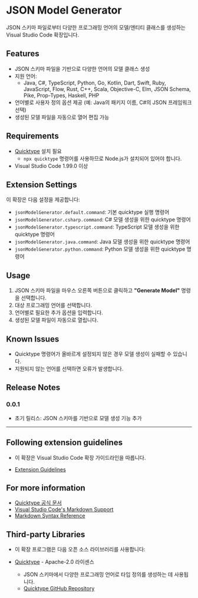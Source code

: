 # JSON Model Generator

JSON 스키마 파일로부터 다양한 프로그래밍 언어의 모델/엔티티 클래스를 생성하는 Visual Studio Code 확장입니다.

## Features

- JSON 스키마 파일을 기반으로 다양한 언어의 모델 클래스 생성
- 지원 언어:
  - Java, C#, TypeScript, Python, Go, Kotlin, Dart, Swift, Ruby, JavaScript, Flow, Rust, C++, Scala, Objective-C, Elm, JSON Schema, Pike, Prop-Types, Haskell, PHP
- 언어별로 사용자 정의 옵션 제공 (예: Java의 패키지 이름, C#의 JSON 프레임워크 선택)
- 생성된 모델 파일을 자동으로 열어 편집 가능

## Requirements

- [Quicktype](https://quicktype.io/) 설치 필요
  - `npx quicktype` 명령어를 사용하므로 Node.js가 설치되어 있어야 합니다.
- Visual Studio Code 1.99.0 이상

## Extension Settings

이 확장은 다음 설정을 제공합니다:

- `jsonModelGenerator.default.command`: 기본 quicktype 실행 명령어
- `jsonModelGenerator.csharp.command`: C# 모델 생성을 위한 quicktype 명령어
- `jsonModelGenerator.typescript.command`: TypeScript 모델 생성을 위한 quicktype 명령어
- `jsonModelGenerator.java.command`: Java 모델 생성을 위한 quicktype 명령어
- `jsonModelGenerator.python.command`: Python 모델 생성을 위한 quicktype 명령어

## Usage

1. JSON 스키마 파일을 마우스 오른쪽 버튼으로 클릭하고 **"Generate Model"** 명령을 선택합니다.
2. 대상 프로그래밍 언어를 선택합니다.
3. 언어별로 필요한 추가 옵션을 입력합니다.
4. 생성된 모델 파일이 자동으로 열립니다.

## Known Issues

- Quicktype 명령어가 올바르게 설정되지 않은 경우 모델 생성이 실패할 수 있습니다.
- 지원되지 않는 언어를 선택하면 오류가 발생합니다.

## Release Notes

### 0.0.1

- 초기 릴리스: JSON 스키마를 기반으로 모델 생성 기능 추가

---

## Following extension guidelines

- 이 확장은 Visual Studio Code 확장 가이드라인을 따릅니다.

* [Extension Guidelines](https://code.visualstudio.com/api/references/extension-guidelines)

## For more information

- [Quicktype 공식 문서](https://quicktype.io/)
- [Visual Studio Code's Markdown Support](http://code.visualstudio.com/docs/languages/markdown)
- [Markdown Syntax Reference](https://help.github.com/articles/markdown-basics/)

## Third-party Libraries

- 이 확장 프로그램은 다음 오픈 소스 라이브러리를 사용합니다:

- [Quicktype](https://quicktype.io/) - Apache-2.0 라이센스
  - JSON 스키마에서 다양한 프로그래밍 언어로 타입 정의를 생성하는 데 사용됩니다.
  - [Quicktype GitHub Repository](https://github.com/quicktype/quicktype)
